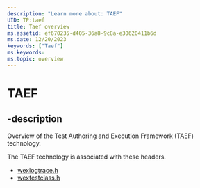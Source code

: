 ```yaml
---
description: "Learn more about: TAEF"
UID: TP:taef
title: Taef overview
ms.assetid: ef670235-d405-36a8-9c8a-e30620411b6d
ms.date: 12/20/2023
keywords: ["Taef"]
ms.keywords: 
ms.topic: overview
---
```


# TAEF

## -description

Overview of the Test Authoring and Execution Framework (TAEF) technology.

The TAEF technology is associated with these headers.

- [wexlogtrace.h](../wexlogtrace/index.md)
- [wextestclass.h](../wextestclass/index.md)

